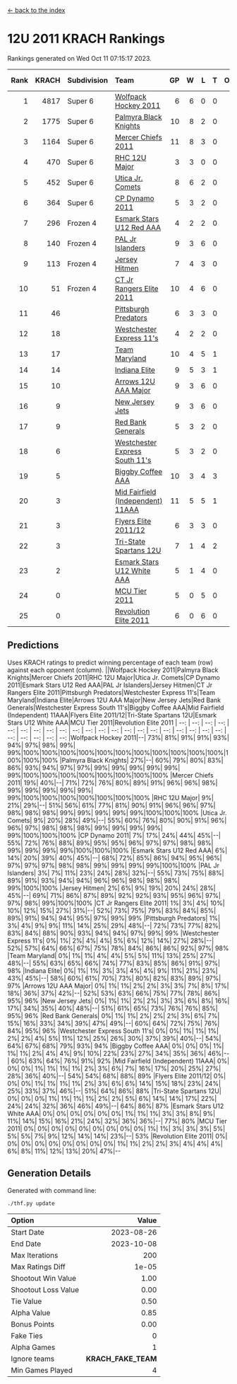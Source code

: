 [<- back to the index](readme.md)
# 12U 2011 KRACH Rankings
Rankings generated on Wed Oct 11 07:15:17 2023.

Rank|KRACH|Subdivision|Team|GP|W|L|T|OTW|OTL|SoS|Exp Wins|Win Diff
---:|---:|:---|:---|---:|---:|---:|---:|---:|---:|---:|---:|---:
1|4817|Super 6|[Wolfpack Hockey 2011](https://gamesheetstats.com/seasons/3664/teams/140937/schedule)|6|6|0|0|0|0|121|6.8|-0.0
2|1775|Super 6|[Palmyra Black Knights](https://gamesheetstats.com/seasons/3664/teams/140949/schedule)|10|8|2|0|0|0|534|8.8|-0.0
3|1164|Super 6|[Mercer Chiefs 2011](https://gamesheetstats.com/seasons/3664/teams/140936/schedule)|11|8|3|0|0|0|677|8.8|-0.0
4|470|Super 6|[RHC 12U Major](https://gamesheetstats.com/seasons/3664/teams/140941/schedule)|3|3|0|0|0|0|19|3.8|-0.0
5|452|Super 6|[Utica Jr. Comets](https://gamesheetstats.com/seasons/3664/teams/140945/schedule)|8|6|2|0|0|0|430|6.8|-0.0
6|364|Super 6|[CP Dynamo 2011](https://gamesheetstats.com/seasons/3664/teams/140944/schedule)|5|3|2|0|0|0|1628|3.8|-0.0
7|296|Frozen 4|[Esmark Stars U12 Red AAA](https://gamesheetstats.com/seasons/3664/teams/140951/schedule)|4|2|2|0|0|0|511|2.8|-0.0
8|140|Frozen 4|[PAL Jr Islanders](https://gamesheetstats.com/seasons/3664/teams/140943/schedule)|9|3|6|0|0|0|700|3.8|-0.0
9|113|Frozen 4|[Jersey Hitmen](https://gamesheetstats.com/seasons/3664/teams/140938/schedule)|7|4|3|0|0|0|144|4.8|-0.0
10|51|Frozen 4|[CT Jr Rangers Elite 2011](https://gamesheetstats.com/seasons/3664/teams/140931/schedule)|10|4|6|0|0|0|1055|4.8|-0.0
11|46||[Pittsburgh Predators](https://gamesheetstats.com/seasons/3664/teams/140950/schedule)|6|3|3|0|0|0|353|3.8|-0.0
12|18||[Westchester Express 11's](https://gamesheetstats.com/seasons/3664/teams/140948/schedule)|4|2|2|0|0|0|102|2.9|0.0
13|17||[Team Maryland](https://gamesheetstats.com/seasons/3664/teams/140954/schedule)|10|4|5|1|0|0|338|5.4|0.0
14|14||[Indiana Elite](https://gamesheetstats.com/seasons/3664/teams/144353/schedule)|9|5|3|1|0|0|41|6.4|0.0
15|10||[Arrows 12U AAA Major](https://gamesheetstats.com/seasons/3664/teams/140946/schedule)|9|3|6|0|1|0|168|3.9|0.0
16|9||[New Jersey Jets](https://gamesheetstats.com/seasons/3664/teams/140939/schedule)|9|3|6|0|1|0|117|3.9|0.0
17|9||[Red Bank Generals](https://gamesheetstats.com/seasons/3664/teams/140940/schedule)|5|3|2|0|0|0|16|3.9|0.0
18|6||[Westchester Express South 11's](https://gamesheetstats.com/seasons/3664/teams/140947/schedule)|5|3|2|0|0|0|81|3.9|0.0
19|5||[Biggby Coffee AAA](https://gamesheetstats.com/seasons/3664/teams/144351/schedule)|10|3|4|3|0|0|8|5.4|0.0
20|3||[Mid Fairfield (Independent) 11AAA](https://gamesheetstats.com/seasons/3664/teams/140933/schedule)|11|5|5|1|0|1|7|6.4|0.0
21|3||[Flyers Elite 2011/12](https://gamesheetstats.com/seasons/3664/teams/140942/schedule)|6|3|3|0|0|1|4|3.9|0.0
22|3||[Tri-State Spartans 12U](https://gamesheetstats.com/seasons/3664/teams/144352/schedule)|7|1|4|2|0|0|7|2.9|0.0
23|2||[Esmark Stars U12 White AAA](https://gamesheetstats.com/seasons/3664/teams/140952/schedule)|5|1|4|0|0|0|24|1.9|0.0
24|0||[MCU Tier 2011](https://gamesheetstats.com/seasons/3664/teams/140932/schedule)|5|0|5|0|0|0|4|0.9|0.0
25|0||[Revolution Elite 2011](https://gamesheetstats.com/seasons/3664/teams/140953/schedule)|6|0|6|0|0|0|4|0.9|0.0

## Predictions
Uses KRACH ratings to predict winning percentage of each team (row) against each opponent (column).
||Wolfpack Hockey 2011|Palmyra Black Knights|Mercer Chiefs 2011|RHC 12U Major|Utica Jr. Comets|CP Dynamo 2011|Esmark Stars U12 Red AAA|PAL Jr Islanders|Jersey Hitmen|CT Jr Rangers Elite 2011|Pittsburgh Predators|Westchester Express 11's|Team Maryland|Indiana Elite|Arrows 12U AAA Major|New Jersey Jets|Red Bank Generals|Westchester Express South 11's|Biggby Coffee AAA|Mid Fairfield (Independent) 11AAA|Flyers Elite 2011/12|Tri-State Spartans 12U|Esmark Stars U12 White AAA|MCU Tier 2011|Revolution Elite 2011
| --: | --: | --: | --: | --: | --: | --: | --: | --: | --: | --: | --: | --: | --: | --: | --: | --: | --: | --: | --: | --: | --: | --: | --: | --: | --: 
|Wolfpack Hockey 2011|--| 73%| 81%| 91%| 91%| 93%| 94%| 97%| 98%| 99%| 99%|100%|100%|100%|100%|100%|100%|100%|100%|100%|100%|100%|100%|100%|100%
|Palmyra Black Knights| 27%|--| 60%| 79%| 80%| 83%| 86%| 93%| 94%| 97%| 97%| 99%| 99%| 99%| 99%| 99%| 99%|100%|100%|100%|100%|100%|100%|100%|100%
|Mercer Chiefs 2011| 19%| 40%|--| 71%| 72%| 76%| 80%| 89%| 91%| 96%| 96%| 98%| 99%| 99%| 99%| 99%| 99%| 99%|100%|100%|100%|100%|100%|100%|100%
|RHC 12U Major|  9%| 21%| 29%|--| 51%| 56%| 61%| 77%| 81%| 90%| 91%| 96%| 96%| 97%| 98%| 98%| 98%| 99%| 99%| 99%| 99%| 99%|100%|100%|100%
|Utica Jr. Comets|  9%| 20%| 28%| 49%|--| 55%| 60%| 76%| 80%| 90%| 91%| 96%| 96%| 97%| 98%| 98%| 98%| 99%| 99%| 99%| 99%| 99%|100%|100%|100%
|CP Dynamo 2011|  7%| 17%| 24%| 44%| 45%|--| 55%| 72%| 76%| 88%| 89%| 95%| 95%| 96%| 97%| 97%| 98%| 98%| 99%| 99%| 99%| 99%|100%|100%|100%
|Esmark Stars U12 Red AAA|  6%| 14%| 20%| 39%| 40%| 45%|--| 68%| 72%| 85%| 86%| 94%| 95%| 96%| 97%| 97%| 97%| 98%| 98%| 99%| 99%| 99%| 99%|100%|100%
|PAL Jr Islanders|  3%|  7%| 11%| 23%| 24%| 28%| 32%|--| 55%| 73%| 75%| 88%| 89%| 91%| 93%| 94%| 94%| 96%| 96%| 98%| 98%| 98%| 99%|100%|100%
|Jersey Hitmen|  2%|  6%|  9%| 19%| 20%| 24%| 28%| 45%|--| 69%| 71%| 86%| 87%| 89%| 92%| 92%| 93%| 95%| 96%| 97%| 97%| 98%| 99%|100%|100%
|CT Jr Rangers Elite 2011|  1%|  3%|  4%| 10%| 10%| 12%| 15%| 27%| 31%|--| 52%| 73%| 75%| 79%| 83%| 84%| 85%| 89%| 91%| 94%| 94%| 95%| 97%| 99%| 99%
|Pittsburgh Predators|  1%|  3%|  4%|  9%|  9%| 11%| 14%| 25%| 29%| 48%|--| 72%| 73%| 77%| 82%| 83%| 84%| 88%| 90%| 93%| 94%| 94%| 97%| 99%| 99%
|Westchester Express 11's|  0%|  1%|  2%|  4%|  4%|  5%|  6%| 12%| 14%| 27%| 28%|--| 52%| 57%| 64%| 66%| 67%| 75%| 78%| 84%| 86%| 86%| 92%| 97%| 98%
|Team Maryland|  0%|  1%|  1%|  4%|  4%|  5%|  5%| 11%| 13%| 25%| 27%| 48%|--| 55%| 63%| 65%| 66%| 74%| 77%| 83%| 85%| 86%| 91%| 97%| 98%
|Indiana Elite|  0%|  1%|  1%|  3%|  3%|  4%|  4%|  9%| 11%| 21%| 23%| 43%| 45%|--| 58%| 60%| 61%| 70%| 73%| 80%| 82%| 83%| 89%| 97%| 97%
|Arrows 12U AAA Major|  0%|  1%|  1%|  2%|  2%|  3%|  3%|  7%|  8%| 17%| 18%| 36%| 37%| 42%|--| 52%| 53%| 63%| 66%| 75%| 77%| 78%| 86%| 95%| 96%
|New Jersey Jets|  0%|  1%|  1%|  2%|  2%|  3%|  3%|  6%|  8%| 16%| 17%| 34%| 35%| 40%| 48%|--| 51%| 61%| 65%| 73%| 76%| 76%| 85%| 95%| 96%
|Red Bank Generals|  0%|  1%|  1%|  2%|  2%|  2%|  3%|  6%|  7%| 15%| 16%| 33%| 34%| 39%| 47%| 49%|--| 60%| 64%| 72%| 75%| 76%| 84%| 95%| 96%
|Westchester Express South 11's|  0%|  0%|  1%|  1%|  1%|  2%|  2%|  4%|  5%| 11%| 12%| 25%| 26%| 30%| 37%| 39%| 40%|--| 54%| 64%| 67%| 68%| 79%| 93%| 94%
|Biggby Coffee AAA|  0%|  0%|  0%|  1%|  1%|  1%|  2%|  4%|  4%|  9%| 10%| 22%| 23%| 27%| 34%| 35%| 36%| 46%|--| 60%| 63%| 64%| 76%| 91%| 92%
|Mid Fairfield (Independent) 11AAA|  0%|  0%|  0%|  1%|  1%|  1%|  1%|  2%|  3%|  6%|  7%| 16%| 17%| 20%| 25%| 27%| 28%| 36%| 40%|--| 54%| 54%| 68%| 88%| 89%
|Flyers Elite 2011/12|  0%|  0%|  0%|  1%|  1%|  1%|  1%|  2%|  3%|  6%|  6%| 14%| 15%| 18%| 23%| 24%| 25%| 33%| 37%| 46%|--| 51%| 64%| 86%| 88%
|Tri-State Spartans 12U|  0%|  0%|  0%|  1%|  1%|  1%|  1%|  2%|  2%|  5%|  6%| 14%| 14%| 17%| 22%| 24%| 24%| 32%| 36%| 46%| 49%|--| 64%| 86%| 87%
|Esmark Stars U12 White AAA|  0%|  0%|  0%|  0%|  0%|  0%|  1%|  1%|  1%|  3%|  3%|  8%|  9%| 11%| 14%| 15%| 16%| 21%| 24%| 32%| 36%| 36%|--| 77%| 80%
|MCU Tier 2011|  0%|  0%|  0%|  0%|  0%|  0%|  0%|  0%|  0%|  1%|  1%|  3%|  3%|  3%|  5%|  5%|  5%|  7%|  9%| 12%| 14%| 14%| 23%|--| 53%
|Revolution Elite 2011|  0%|  0%|  0%|  0%|  0%|  0%|  0%|  0%|  0%|  1%|  1%|  2%|  2%|  3%|  4%|  4%|  4%|  6%|  8%| 11%| 12%| 13%| 20%| 47%|--

## Generation Details

Generated with command line:
```
./thf.py update
```

| Option | Value |
| :----- | ----: |
| Start Date | 2023-08-26 |
| End Date | 2023-10-08 |
| Max Iterations | 200 |
| Max Ratings Diff | 1e-05 |
| Shootout Win Value | 1.00 |
| Shootout Loss Value | 0.00 |
| Tie Value | 0.50 |
| Alpha Value | 0.85 |
| Bonus Points | 0.00 |
| Fake Ties | 0 |
| Alpha Games | 1 |
| Ignore teams | __KRACH_FAKE_TEAM__ |
| Min Games Played | 4 |

